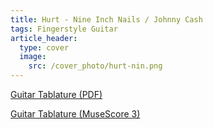 ```yaml
---
title: Hurt - Nine Inch Nails / Johnny Cash
tags: Fingerstyle Guitar
article_header:
  type: cover
  image:
    src: /cover_photo/hurt-nin.png
---
```


[Guitar Tablature (PDF)](https://github.com/omegaguitarmusic/omegaguitarmusic.github.io/raw/master/tabs/Hurt_-_Nine_Inch_Nails___Johnny_Cash.pdf)

[Guitar Tablature (MuseScore 3)]()